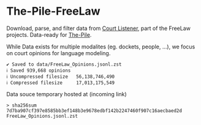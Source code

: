 # The-Pile-FreeLaw

Download, parse, and filter data from [Court Listener](https://www.courtlistener.com/api/bulk-info/), part of the FreeLaw projects. Data-ready for [The-Pile](https://github.com/EleutherAI/The-Pile).

While Data exists for multiple modalites (eg. dockets, people, ...), we focus on court opinions for language modeling.

    ✔ Saved to data/FreeLaw_Opinions.jsonl.zst
    ℹ Saved 939,668 opinions
    ℹ Uncompressed filesize   56,138,746,490
    ℹ Compressed filesize     17,013,175,549

Data souce temporary hosted at (incoming link)


    > sha256sum 7d7ba907cf397e8585bb3ef148b3e9678edbf142b2247460f907c16aecbaed2d  FreeLaw_Opinions.jsonl.zst